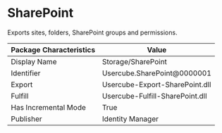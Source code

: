 # SharePoint

Exports sites, folders, SharePoint groups and permissions.

| Package Characteristics | Value                           |
| ----------------------- | ------------------------------- |
| Display Name            | Storage/SharePoint              |
| Identifier              | Usercube.SharePoint@0000001     |
| Export                  | Usercube-Export-SharePoint.dll  |
| Fulfill                 | Usercube-Fulfill-SharePoint.dll |
| Has Incremental Mode    | True                            |
| Publisher               | Identity Manager                |
